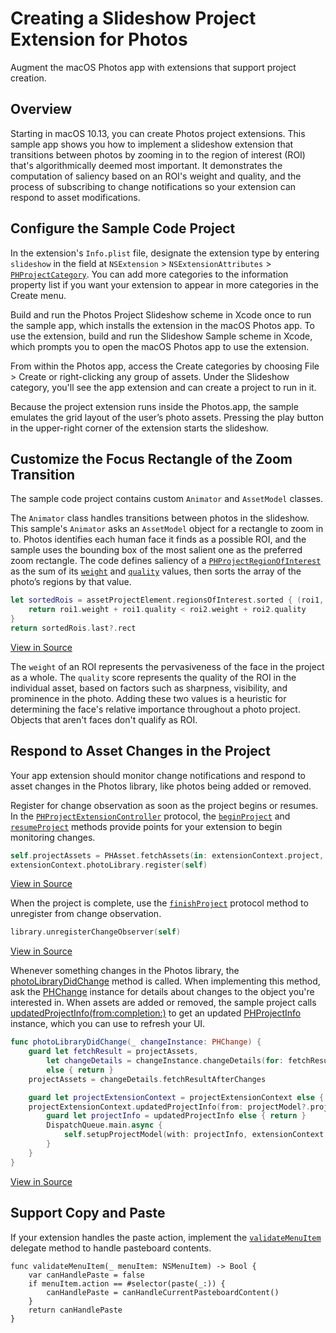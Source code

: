 # Creating a Slideshow Project Extension for Photos

Augment the macOS Photos app with extensions that support project creation.

## Overview

Starting in macOS 10.13, you can create Photos project extensions.  This sample app shows you how to implement a slideshow extension that transitions between photos by zooming in to the region of interest (ROI) that's algorithmically deemed most important.  It demonstrates the computation of saliency based on an ROI's weight and quality, and the process of subscribing to change notifications so your extension can respond to asset modifications.

## Configure the Sample Code Project

In the extension's `Info.plist` file, designate the extension type by entering `slideshow` in the field at `NSExtension` > `NSExtensionAttributes` > [`PHProjectCategory`](https://developer.apple.com/documentation/photokit/phprojectcategory).  You can add more categories to the information property list if you want your extension to appear in more categories in the Create menu.

Build and run the Photos Project Slideshow scheme in Xcode once to run the sample app, which installs the extension in the macOS Photos app. To use the extension, build and run the Slideshow Sample scheme in Xcode, which prompts you to open the macOS Photos app to use the extension. 

From within the Photos app, access the Create categories by choosing File > Create or right-clicking any group of assets.  Under the Slideshow category, you'll see the app extension and can create a project to run in it.

Because the project extension runs inside the Photos.app, the sample emulates the grid layout of the user’s photo assets. Pressing the play button in the upper-right corner of the extension starts the slideshow.

## Customize the Focus Rectangle of the Zoom Transition

The sample code project contains custom `Animator` and `AssetModel` classes.

The `Animator` class handles transitions between photos in the slideshow.  This sample's `Animator` asks an `AssetModel` object for a rectangle to zoom in to.  Photos identifies each human face it finds as a possible ROI, and the sample uses the bounding box of the most salient one as the preferred zoom rectangle. The code defines saliency of a [`PHProjectRegionOfInterest`](https://developer.apple.com/documentation/photokit/phprojectregionofinterest) as the sum of its [`weight`](https://developer.apple.com/documentation/photokit/phprojectregionofinterest/2909126-weight) and [`quality`](https://developer.apple.com/documentation/photokit/phprojectregionofinterest/2977341-quality) values, then sorts the array of the photo’s regions by that value.

``` swift
let sortedRois = assetProjectElement.regionsOfInterest.sorted { (roi1, roi2) -> Bool in
    return roi1.weight + roi1.quality < roi2.weight + roi2.quality
}
return sortedRois.last?.rect
```
[View in Source](x-source-tag://CustomizeZoomRect)

The `weight` of an ROI represents the pervasiveness of the face in the project as a whole.  The `quality` score represents the quality of the ROI in the individual asset, based on factors such as sharpness, visibility, and prominence in the photo.  Adding these two values is a heuristic for determining the face's relative importance throughout a photo project.  Objects that aren't faces don't qualify as ROI.

## Respond to Asset Changes in the Project

Your app extension should monitor change notifications and respond to asset changes in the Photos library, like photos being added or removed.

Register for change observation as soon as the project begins or resumes.  In the [`PHProjectExtensionController`](https://developer.apple.com/documentation/photokit/phprojectextensioncontroller) protocol, the [`beginProject`](https://developer.apple.com/documentation/photokit/phprojectextensioncontroller/2909215-beginproject) and [`resumeProject`](https://developer.apple.com/documentation/photokit/phprojectextensioncontroller/2909226-resumeproject) methods provide points for your extension to begin monitoring changes.

``` swift
self.projectAssets = PHAsset.fetchAssets(in: extensionContext.project, options: nil)
extensionContext.photoLibrary.register(self)
```
[View in Source](x-source-tag://RegisterChangeObservation)

When the project is complete, use the [`finishProject`](https://developer.apple.com/documentation/photokit/phprojectextensioncontroller/2909223-finishproject) protocol method to unregister from change observation.

``` swift
library.unregisterChangeObserver(self)
```
[View in Source](x-source-tag://UnregisterChangeObservation)

Whenever something changes in the Photos library, the  [photoLibraryDidChange](https://developer.apple.com/documentation/photokit/phphotolibrarychangeobserver/1620746-photolibrarydidchange) method is called.
When implementing this method, ask the [PHChange](https://developer.apple.com/documentation/photokit/phchange) instance for details about changes to the object you're interested in.
When assets are added or removed, the sample project calls [updatedProjectInfo(from:completion:)](https://developer.apple.com/documentation/photokit/phprojectextensioncontext/2977326-updatedprojectinfo) to get an updated [PHProjectInfo](https://developer.apple.com/documentation/photokit/phprojectinfo) instance, which you can use to refresh your UI.

``` swift
func photoLibraryDidChange(_ changeInstance: PHChange) {
    guard let fetchResult = projectAssets,
        let changeDetails = changeInstance.changeDetails(for: fetchResult)
        else { return }
    projectAssets = changeDetails.fetchResultAfterChanges

    guard let projectExtensionContext = projectExtensionContext else { return }
    projectExtensionContext.updatedProjectInfo(from: projectModel?.projectInfo) { (updatedProjectInfo) in
        guard let projectInfo = updatedProjectInfo else { return }
        DispatchQueue.main.async {
            self.setupProjectModel(with: projectInfo, extensionContext: projectExtensionContext)
        }
    }
}
```
[View in Source](x-source-tag://UpdateProjectInfo)

## Support Copy and Paste

If your extension handles the paste action, implement the [`validateMenuItem`](https://developer.apple.com/documentation/objectivec/nsobject/1518160-validatemenuitem) delegate method to handle pasteboard contents.
```
func validateMenuItem(_ menuItem: NSMenuItem) -> Bool {
    var canHandlePaste = false
    if menuItem.action == #selector(paste(_:)) {
        canHandlePaste = canHandleCurrentPasteboardContent()
    }
    return canHandlePaste
}
```

